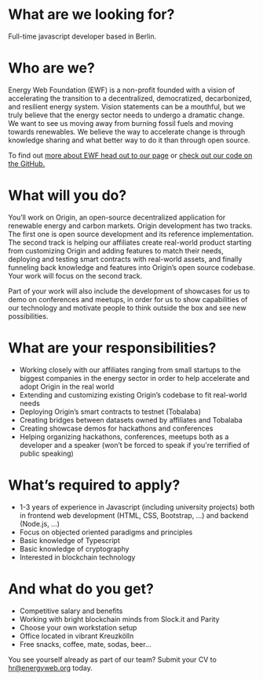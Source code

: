 # What are we looking for? #
Full-time javascript developer based in Berlin. 

# Who are we? #
Energy Web Foundation (EWF) is a non-profit founded with a vision of accelerating the transition to a decentralized, democratized, decarbonized, and resilient energy system. Vision statements can be a mouthful, but we truly believe that the energy sector needs to undergo a dramatic change. We want to see us moving away from burning fossil fuels and moving towards renewables. We believe the way to accelerate change is through knowledge sharing and what better way to do it than through open source. 

To find out [more about EWF head out to our page](https://energyweb.org/) or [check out our code on the GitHub.](https://github.com/energywebfoundation)

# What will you do? # 
You’ll work on Origin, an open-source decentralized application for renewable energy and carbon markets. Origin development has two tracks. The first one is open source development and its reference implementation. The second track is helping our affiliates create real-world product starting from customizing Origin and adding features to match their needs, deploying and testing smart contracts with real-world assets, and finally funneling back knowledge and features into Origin’s open source codebase. Your work will focus on the second track. 

Part of your work will also include the development of showcases for us to demo on conferences and meetups, in order for us to show capabilities of our technology and motivate people to think outside the box and see new possibilities.

# What are your responsibilities? # 
* Working closely with our affiliates ranging from small startups to the biggest companies in the energy sector in order to help accelerate and adopt Origin in the real world
* Extending and customizing existing Origin’s codebase to fit real-world needs
* Deploying Origin’s smart contracts to testnet (Tobalaba)
* Creating bridges between datasets owned by affiliates and Tobalaba
* Creating showcase demos for hackathons and conferences
* Helping organizing hackathons, conferences, meetups both as a developer and a speaker (won’t be forced to speak if you're terrified of public speaking)

# What’s required to apply? # 
* 1-3 years of experience in Javascript (including university projects) both in frontend web development (HTML, CSS, Bootstrap, ...) and backend (Node.js, ...)
* Focus on objected oriented paradigms and principles
* Basic knowledge of Typescript
* Basic knowledge of cryptography
* Interested in blockchain technology

# And what do you get? # 
* Competitive salary and benefits
* Working with bright blockchain minds from Slock.it and Parity
* Choose your own workstation setup 
* Office located in vibrant Kreuzkölln 
* Free snacks, coffee, mate, sodas, beer…

You see yourself already as part of our team? Submit your CV to hr@energyweb.org today. 
